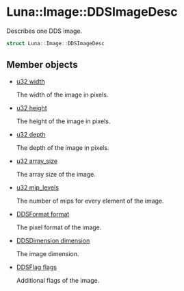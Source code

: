 # Luna::Image::DDSImageDesc
Describes one DDS image. 

```c++
struct Luna::Image::DDSImageDesc
```

## Member objects
* [u32 width](struct_luna_1_1_image_1_1_d_d_s_image_desc_1a85db88ffee2944ecd35c616393976289.md)

    The width of the image in pixels. 

* [u32 height](struct_luna_1_1_image_1_1_d_d_s_image_desc_1add40f8a56ae8cc650f92a3aa4d2bac99.md)

    The height of the image in pixels. 

* [u32 depth](struct_luna_1_1_image_1_1_d_d_s_image_desc_1aebf034dca5d4441f3b12bc2aaa9af93c.md)

    The depth of the image in pixels. 

* [u32 array_size](struct_luna_1_1_image_1_1_d_d_s_image_desc_1acdbb4e4a711c816c1e63fcb9ece8f73c.md)

    The array size of the image. 

* [u32 mip_levels](struct_luna_1_1_image_1_1_d_d_s_image_desc_1a22d014d788189a78f244c0755a1605b0.md)

    The number of mips for every element of the image. 

* [DDSFormat format](struct_luna_1_1_image_1_1_d_d_s_image_desc_1ac1083c26a1ae2aa3fa0791d591c0e404.md)

    The pixel format of the image. 

* [DDSDimension dimension](struct_luna_1_1_image_1_1_d_d_s_image_desc_1ad60484722cf960251816fc99880faabe.md)

    The image dimension. 

* [DDSFlag flags](struct_luna_1_1_image_1_1_d_d_s_image_desc_1abaeb60710bf014ed187ceeaeba03a0ef.md)

    Additional flags of the image. 

